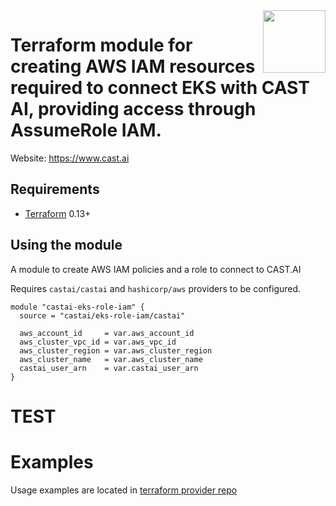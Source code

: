 <a href="https://cast.ai">
    <img src="https://cast.ai/wp-content/themes/cast/img/cast-logo-dark-blue.svg" align="right" height="100" />
</a>

Terraform module for creating AWS IAM resources required to connect EKS with CAST AI, providing access through AssumeRole IAM.
==================


Website: https://www.cast.ai

Requirements
------------

- [Terraform](https://www.terraform.io/downloads.html) 0.13+

Using the module
------------

A module to create AWS IAM policies and a role to connect to CAST.AI

Requires `castai/castai` and `hashicorp/aws` providers to be configured.

```hcl
module "castai-eks-role-iam" {
  source = "castai/eks-role-iam/castai"

  aws_account_id     = var.aws_account_id
  aws_cluster_vpc_id = var.aws_vpc_id
  aws_cluster_region = var.aws_cluster_region
  aws_cluster_name   = var.aws_cluster_name
  castai_user_arn    = var.castai_user_arn
}
```
# TEST
# Examples

Usage examples are located in [terraform provider repo](https://github.com/castai/terraform-provider-castai/tree/master/examples/eks)
